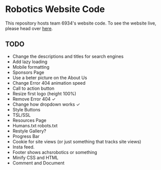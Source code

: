 # Robotics Website Code
This repository hosts team 6934's website code. To see the website live, please head over [here](http://achsrobotics.com/). 


## TODO
- Change the descriptions and titles for search engines
- Add lazy loading
- Mobile formatting 
- Sponsors Page
- Use a beter picture on the About Us
- Change Error 404 animation speed
- Call to action button
- Resize first logo (height 100%) 
- Remove Error 404 ✓
- Change how dropdown works ✓
- Style Buttons
- TSL/SSL 
- Resources Page
- Humans.txt robots.txt
- Restyle Gallery?
- Progress Bar
- Cookie for site views (or just something that tracks site views)
- Insta feed. 
- Footer shows achsrobotics or something
- Minify CSS and HTML
- Comment and Document
